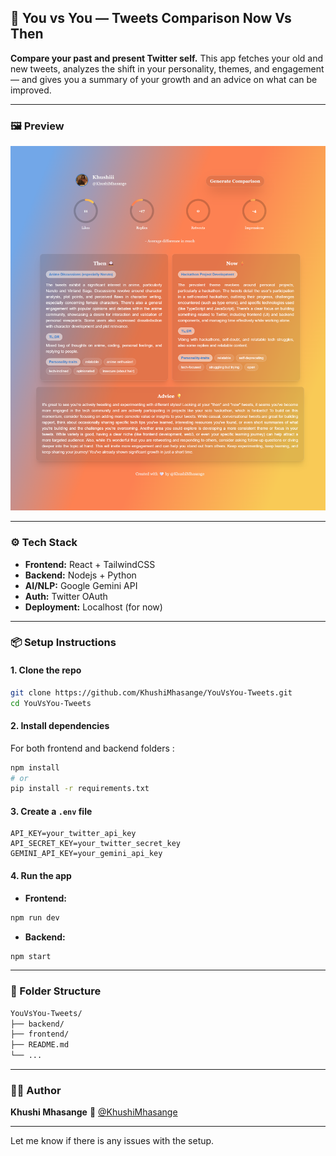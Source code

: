 ## 🧠 You vs You — Tweets Comparison Now Vs Then

**Compare your past and present Twitter self.**
This app fetches your old and new tweets, analyzes the shift in your personality, themes, and engagement — and gives you a summary of your growth and an advice on what can be improved.

---

### 🖼️ Preview
![App Screenshot](frontend/src/assets/Screentshot.png)


---

### ⚙️ Tech Stack

* **Frontend:** React + TailwindCSS
* **Backend:** Nodejs + Python
* **AI/NLP:** Google Gemini API
* **Auth:** Twitter OAuth
* **Deployment:** Localhost (for now)

---

### 📦 Setup Instructions

#### 1. Clone the repo

```bash
git clone https://github.com/KhushiMhasange/YouVsYou-Tweets.git
cd YouVsYou-Tweets
```

#### 2. Install dependencies

For both frontend and backend folders :

```bash
npm install
# or
pip install -r requirements.txt
```

#### 3. Create a `.env` file

```env
API_KEY=your_twitter_api_key
API_SECRET_KEY=your_twitter_secret_key
GEMINI_API_KEY=your_gemini_api_key
```

#### 4. Run the app

* **Frontend:**

```bash
npm run dev
```

* **Backend:**

```bash
npm start

```

---

### 📁 Folder Structure

```bash
YouVsYou-Tweets/
├── backend/            
├── frontend/                           
├── README.md
└── ...
```

---

### 🙋‍♀️ Author

**Khushi Mhasange**
🔗 [@KhushiMhasange](https://twitter.com/KhushiMhasange)

---

Let me know if there is any issues with the setup.
